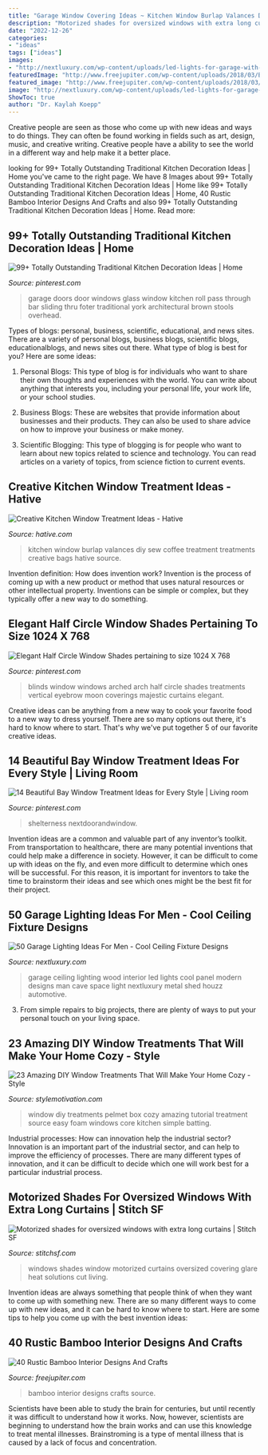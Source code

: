 ```yaml
---
title: "Garage Window Covering Ideas ~ Kitchen Window Burlap Valances Diy Sew Coffee Treatment Treatments Creative Bags Hative Source"
description: "Motorized shades for oversized windows with extra long curtains"
date: "2022-12-26"
categories:
- "ideas"
tags: ["ideas"]
images:
- "http://nextluxury.com/wp-content/uploads/led-lights-for-garage-with-wood-panel-ceiling-design.jpg"
featuredImage: "http://www.freejupiter.com/wp-content/uploads/2018/03/Bamboo-Interior-Designs-And-Crafts2.jpg"
featured_image: "http://www.freejupiter.com/wp-content/uploads/2018/03/Bamboo-Interior-Designs-And-Crafts2.jpg"
image: "http://nextluxury.com/wp-content/uploads/led-lights-for-garage-with-wood-panel-ceiling-design.jpg"
ShowToc: true
author: "Dr. Kaylah Koepp"
---
```



Creative people are seen as those who come up with new ideas and ways to do things. They can often be found working in fields such as art, design, music, and creative writing. Creative people have a ability to see the world in a different way and help make it a better place.

	

		
looking for 99+ Totally Outstanding Traditional Kitchen Decoration Ideas | Home you've came to the right page. We have 8 Images about 99+ Totally Outstanding Traditional Kitchen Decoration Ideas | Home like 99+ Totally Outstanding Traditional Kitchen Decoration Ideas | Home, 40 Rustic Bamboo Interior Designs And Crafts and also 99+ Totally Outstanding Traditional Kitchen Decoration Ideas | Home. Read more:
		
    
## 99+ Totally Outstanding Traditional Kitchen Decoration Ideas | Home

<img loading=lazy src="https://i.pinimg.com/736x/06/f4/d9/06f4d96abdd283e40062ec53b2f71688.jpg" onerror="this.onerror=null;this.src='https://tse3.mm.bing.net/th?id=OIP.kThqTu3BvX0aGbXlL8SljwHaKf&amp;pid=15.1';" alt="99+ Totally Outstanding Traditional Kitchen Decoration Ideas | Home">

_Source: pinterest.com_

>garage doors door windows glass window kitchen roll pass through bar sliding thru foter traditional york architectural brown stools overhead. 

	

Types of blogs: personal, business, scientific, educational, and news sites.
There are a variety of personal blogs, business blogs, scientific blogs, educationalblogs, and news sites out there. What type of blog is best for you? Here are some ideas:
1. Personal Blogs: This type of blog is for individuals who want to share their own thoughts and experiences with the world. You can write about anything that interests you, including your personal life, your work life, or your school studies.

2. Business Blogs: These are websites that provide information about businesses and their products. They can also be used to share advice on how to improve your business or make money.

3. Scientific Blogging: This type of blogging is for people who want to learn about new topics related to science and technology. You can read articles on a variety of topics, from science fiction to current events.


    
## Creative Kitchen Window Treatment Ideas - Hative

<img loading=lazy src="https://hative.com/wp-content/uploads/2015/02/kitchen-window-treatments/8-kitchen-window-treatments.jpg" onerror="this.onerror=null;this.src='https://tse1.mm.bing.net/th?id=OIP.SIzNOEfDNZTM7_vIQEBhzQHaLH&amp;pid=15.1';" alt="Creative Kitchen Window Treatment Ideas - Hative">

_Source: hative.com_

>kitchen window burlap valances diy sew coffee treatment treatments creative bags hative source. 

	

Invention definition: How does invention work?
Invention is the process of coming up with a new product or method that uses natural resources or other intellectual property. Inventions can be simple or complex, but they typically offer a new way to do something.

    
## Elegant Half Circle Window Shades Pertaining To Size 1024 X 768

<img loading=lazy src="https://i.pinimg.com/736x/2a/28/7c/2a287ceca78c832efe79f07b6b6f89af.jpg" onerror="this.onerror=null;this.src='https://tse2.mm.bing.net/th?id=OIP.tSO8QwCSWi04T2RLeyS0uQHaFj&amp;pid=15.1';" alt="Elegant Half Circle Window Shades pertaining to size 1024 X 768">

_Source: pinterest.com_

>blinds window windows arched arch half circle shades treatments vertical eyebrow moon coverings majestic curtains elegant. 

	

Creative ideas can be anything from a new way to cook your favorite food to a new way to dress yourself. There are so many options out there, it's hard to know where to start. That's why we've put together 5 of our favorite creative ideas.

    
## 14 Beautiful Bay Window Treatment Ideas For Every Style | Living Room

<img loading=lazy src="https://i.pinimg.com/736x/37/53/5f/37535fc39e39705ca806cb4b93375f26.jpg" onerror="this.onerror=null;this.src='https://tse1.mm.bing.net/th?id=OIP.N_N3xZqn62GT4bM3eaa9WgHaKu&amp;pid=15.1';" alt="14 Beautiful Bay Window Treatment Ideas for Every Style | Living room">

_Source: pinterest.com_

>shelterness nextdoorandwindow. 

	

Invention ideas are a common and valuable part of any inventor’s toolkit. From transportation to healthcare, there are many potential inventions that could help make a difference in society. However, it can be difficult to come up with ideas on the fly, and even more difficult to determine which ones will be successful. For this reason, it is important for inventors to take the time to brainstorm their ideas and see which ones might be the best fit for their project.

    
## 50 Garage Lighting Ideas For Men - Cool Ceiling Fixture Designs

<img loading=lazy src="http://nextluxury.com/wp-content/uploads/led-lights-for-garage-with-wood-panel-ceiling-design.jpg" onerror="this.onerror=null;this.src='https://tse1.mm.bing.net/th?id=OIP.fl3MQ36GsEI1zsv3fsL3IQHaJ3&amp;pid=15.1';" alt="50 Garage Lighting Ideas For Men - Cool Ceiling Fixture Designs">

_Source: nextluxury.com_

>garage ceiling lighting wood interior led lights cool panel modern designs man cave space light nextluxury metal shed houzz automotive. 

	

3. From simple repairs to big projects, there are plenty of ways to put your personal touch on your living space.

    
## 23 Amazing DIY Window Treatments That Will Make Your Home Cozy - Style

<img loading=lazy src="http://www.stylemotivation.com/wp-content/uploads/2013/10/24-Amazing-Diy-Window-Treatments-That-Will-Make-Your-Home-Cozy-23-620x826.jpg" onerror="this.onerror=null;this.src='https://tse1.mm.bing.net/th?id=OIP.HWIO9y-MbvxFdlC7eq7d1AHaJ3&amp;pid=15.1';" alt="23 Amazing DIY Window Treatments That Will Make Your Home Cozy - Style">

_Source: stylemotivation.com_

>window diy treatments pelmet box cozy amazing tutorial treatment source easy foam windows core kitchen simple batting. 

	

Industrial processes: How can innovation help the industrial sector?
Innovation is an important part of the industrial sector, and can help to improve the efficiency of processes. There are many different types of innovation, and it can be difficult to decide which one will work best for a particular industrial process.

    
## Motorized Shades For Oversized Windows With Extra Long Curtains | Stitch SF

<img loading=lazy src="https://stitchsf.com/wp-content/uploads/2013/02/Motorized_Living_room_Curtains_2.jpg" onerror="this.onerror=null;this.src='https://tse2.mm.bing.net/th?id=OIP.dFXNuKii36czgYIitlcDUQHaLH&amp;pid=15.1';" alt="Motorized shades for oversized windows with extra long curtains | Stitch SF">

_Source: stitchsf.com_

>windows shades window motorized curtains oversized covering glare heat solutions cut living. 

	

Invention ideas are always something that people think of when they want to come up with something new. There are so many different ways to come up with new ideas, and it can be hard to know where to start. Here are some tips to help you come up with the best invention ideas:

    
## 40 Rustic Bamboo Interior Designs And Crafts

<img loading=lazy src="http://www.freejupiter.com/wp-content/uploads/2018/03/Bamboo-Interior-Designs-And-Crafts2.jpg" onerror="this.onerror=null;this.src='https://tse1.mm.bing.net/th?id=OIP.fJwz_uEalQ4sSB66Z1tLmQHaLE&amp;pid=15.1';" alt="40 Rustic Bamboo Interior Designs And Crafts">

_Source: freejupiter.com_

>bamboo interior designs crafts source. 

	

Scientists have been able to study the brain for centuries, but until recently it was difficult to understand how it works. Now, however, scientists are beginning to understand how the brain works and can use this knowledge to treat mental illnesses. Brainstroming is a type of mental illness that is caused by a lack of focus and concentration.

